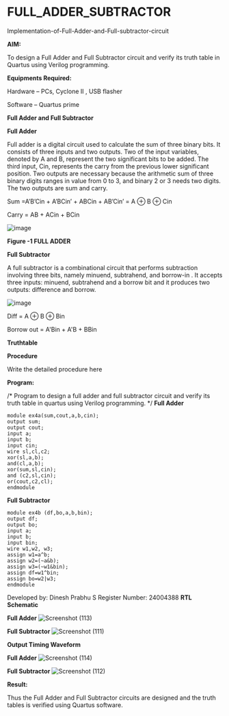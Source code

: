 # FULL_ADDER_SUBTRACTOR

Implementation-of-Full-Adder-and-Full-subtractor-circuit

**AIM:**

To design a Full Adder and Full Subtractor circuit and verify its truth table in Quartus using Verilog programming.

**Equipments Required:**

Hardware – PCs, Cyclone II , USB flasher

Software – Quartus prime

**Full Adder and Full Subtractor**

**Full Adder**

Full adder is a digital circuit used to calculate the sum of three binary bits. It consists of three inputs and two outputs. Two of the input variables, denoted by A and B, represent the two significant bits to be added. The third input, Cin, represents the carry from the previous lower significant position. Two outputs are necessary because the arithmetic sum of three binary digits ranges in value from 0 to 3, and binary 2 or 3 needs two digits. The two outputs are sum and carry.

Sum =A’B’Cin + A’BCin’ + ABCin + AB’Cin’ = A ⊕ B ⊕ Cin 

Carry = AB + ACin + BCin

![image](https://github.com/naavaneetha/FULL_ADDER_SUBTRACTOR/assets/154305477/0f30ba51-5ffb-4198-845f-18e054f675e7)

**Figure -1 FULL ADDER**

**Full Subtractor**

A full subtractor is a combinational circuit that performs subtraction involving three bits, namely minuend, subtrahend, and borrow-in . It accepts three inputs: minuend, subtrahend and a borrow bit and it produces two outputs: difference and borrow.

![image](https://github.com/naavaneetha/FULL_ADDER_SUBTRACTOR/assets/154305477/02b24f51-ab51-4304-9ad6-7b81ffc1ead5)

Diff = A ⊕ B ⊕ Bin 

Borrow out = A'Bin + A'B + BBin

**Truthtable**

**Procedure**

Write the detailed procedure here

**Program:**

/* Program to design a full adder and full subtractor circuit and verify its truth table in quartus using Verilog programming.
*/
**Full Adder**
```
module ex4a(sum,cout,a,b,cin);
output sum;
output cout;
input a;
input b;
input cin;
wire sl,cl,c2;
xor(sl,a,b);
and(cl,a,b);
xor(sum,sl,cin);
and (c2,sl,cin);
or(cout,c2,cl);
endmodule
```

**Full Subtractor**
```
module ex4b (df,bo,a,b,bin);
output df;
output bo;
input a;
input b;
input bin;
wire w1,w2, w3;
assign w1=a^b;
assign w2=(~a&b);
assign w3=(~w1&bin);
assign df=w1^bin;
assign bo=w2|w3;
endmodule
```

 Developed by: Dinesh Prabhu S
 Register Number: 24004388
**RTL Schematic**

**Full Adder**
![Screenshot (113)](https://github.com/user-attachments/assets/7547b28d-6827-4000-be28-8ef6a7063cc9)


**Full Subtractor**
![Screenshot (111)](https://github.com/user-attachments/assets/9051114b-f51e-4447-8df8-dccdf9808e21)


**Output Timing Waveform**

**Full Adder**
![Screenshot (114)](https://github.com/user-attachments/assets/8d52e830-f3ab-4e97-9b54-b88e9706ff33)


**Full Subtractor**
![Screenshot (112)](https://github.com/user-attachments/assets/7d427b10-13f8-4cbb-9059-6bea3f3f21bd)


**Result:**

Thus the Full Adder and Full Subtractor circuits are designed and the truth tables is verified using Quartus software.



